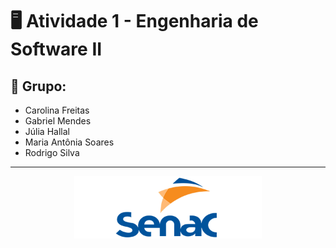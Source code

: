 # 🖥️ Atividade 1 - Engenharia de Software II

## 👥 Grupo:

+ Carolina Freitas
+ Gabriel Mendes
+ Júlia Hallal
+ Maria Antônia Soares
+ Rodrigo Silva

----

<div align="center">
  <img src="/images/logo-senac.png" width="300px">
</div>

